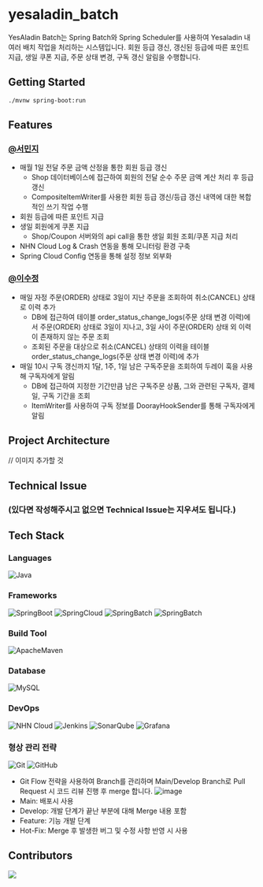 # yesaladin_batch
YesAladin Batch는 Spring Batch와 Spring Scheduler를 사용하여 Yesaladin 내 여러 배치 작업을 처리하는 시스템입니다. 회원 등급 갱신, 갱신된 등급에 따른 포인트 지급, 생일 쿠폰 지급, 주문 상태 변경, 구독 갱신 알림을 수행합니다.

## Getting Started
```bash
./mvnw spring-boot:run
```

## Features
### [@서민지](https://github.com/narangd0)

- 매월 1일 전달 주문 금액 산정을 통한 회원 등급 갱신
  - Shop 데이터베이스에 접근하여 회원의 전달 순수 주문 금액 계산 처리 후 등급 갱신
  - CompositeItemWriter를 사용한 회원 등급 갱신/등급 갱신 내역에 대한 복합적인 쓰기 작업 수행
- 회원 등급에 따른 포인트 지급
- 생일 회원에게 쿠폰 지급
  - Shop/Coupon 서버와의 api call을 통한 생일 회원 조회/쿠폰 지급 처리
- NHN Cloud Log & Crash 연동을 통해 모니터링 환경 구축
- Spring Cloud Config 연동을 통해 설정 정보 외부화

### [@이수정](https://github.com/sujeong68)

- 매일 자정 주문(ORDER) 상태로 3일이 지난 주문을 조회하여 취소(CANCEL) 상태로 이력 추가
  - DB에 접근하여 테이블 order_status_change_logs(주문 상태 변경 이력)에서 주문(ORDER) 상태로 3일이 지나고, 3일 사이 주문(ORDER) 상태 외 이력이 존재하지 않는 주문 조회
  - 조회된 주문을 대상으로 취소(CANCEL) 상태의 이력을 테이블 order_status_change_logs(주문 상태 변경 이력)에 추가
- 매일 10시 구독 갱신까지 1달, 1주, 1일 남은 구독주문을 조회하여 두레이 훅을 사용해 구독자에게 알림
  - DB에 접근하여 지정한 기간만큼 남은 구독주문 상품, 그와 관련된 구독자, 결제일, 구독 기간을 조회
  - ItemWriter를 사용하여 구독 정보를 DoorayHookSender를 통해 구독자에게 알림

## Project Architecture

// 이미지 추가할 것
![]()

## Technical Issue

### (있다면 작성해주시고 없으면 Technical Issue는 지우셔도 됩니다.)

## Tech Stack

### Languages

![Java](https://img.shields.io/badge/Java-007396?style=flat-square&logo=Java)

### Frameworks

![SpringBoot](https://img.shields.io/badge/Spring%20Boot-6DB33F?style=flat&logo=SpringBoot&logoColor=white)
![SpringCloud](https://img.shields.io/badge/Spring%20Cloud-6DB33F?style=flat&logo=Spring&logoColor=white)
![SpringBatch](https://img.shields.io/badge/Spring%20Batch-6DB33F?style=flat&logo=Spring&logoColor=white)
![SpringBatch](https://img.shields.io/badge/Spring%20Scheduler-6DB33F?style=flat&logo=Spring&logoColor=white)

### Build Tool

![ApacheMaven](https://img.shields.io/badge/Maven-C71A36?style=flat&logo=ApacheMaven&logoColor=white)

### Database

![MySQL](http://img.shields.io/badge/MySQL-4479A1?style=flat-square&logo=MySQL&logoColor=white)

### DevOps

![NHN Cloud](https://img.shields.io/badge/-NHN%20Cloud-blue?style=flat&logo=iCloud&logoColor=white)
![Jenkins](http://img.shields.io/badge/Jenkins-D24939?style=flat-square&logo=Jenkins&logoColor=white)
![SonarQube](https://img.shields.io/badge/SonarQube-4E98CD?style=flat&logo=SonarQube&logoColor=white)
![Grafana](https://img.shields.io/badge/Grafana-F46800?style=flat&logo=Grafana&logoColor=white)

### 형상 관리 전략

![Git](https://img.shields.io/badge/Git-F05032?style=flat&logo=Git&logoColor=white)
![GitHub](https://img.shields.io/badge/GitHub-181717?style=flat&logo=GitHub&logoColor=white)

- Git Flow 전략을 사용하여 Branch를 관리하며 Main/Develop Branch로 Pull Request 시 코드 리뷰 진행 후 merge 합니다.
  ![image](https://user-images.githubusercontent.com/60968342/219870689-9b9d709c-aa55-47db-a356-d1186b434b4a.png)
- Main: 배포시 사용
- Develop: 개발 단계가 끝난 부분에 대해 Merge 내용 포함
- Feature: 기능 개발 단계
- Hot-Fix: Merge 후 발생한 버그 및 수정 사항 반영 시 사용

## Contributors

<a href="https://github.com/NHN-YesAladin/yesaladin_batch/graphs/contributors">
  <img src="https://contrib.rocks/image?repo=NHN-YesAladin/yesaladin_front" />
</a>
